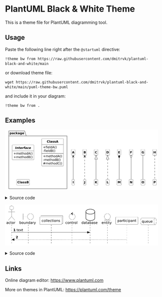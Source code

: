 # PlantUML Black & White Theme

This is a theme file for PlantUML diagramming tool.

## Usage

Paste the following line right after the `@startuml` directive:

```plantuml
!theme bw from https://raw.githubusercontent.com/dmitrvk/plantuml-black-and-white/main
```

or download theme file:

```
wget https://raw.githubusercontent.com/dmitrvk/plantuml-black-and-white/main/puml-theme-bw.puml
```

and include it in your diagram:

```plantuml
!theme bw from .
```

## Examples

![class-diagram](./examples/class-diagram.png)

<details>
<summary>Source code</summary>

```plantuml
@startuml

!theme bw from https://raw.githubusercontent.com/dmitrvk/plantuml-black-and-white/main

package package {
  interface Interface {
    +methodA()
    +methodB()
  }

  class ClassA {
    +fieldA()
    -fieldB()
    --
    +methodA()
    -methodB()
    #methodC()
  }

  class ClassB {
  }
}

A <-- I
B <.. J
C <|-- K
D <|.. L
E *-- M
F o-- N
G -- O
H .. P

@enduml
```

</details>

![sequence-diagram](./examples/sequence-diagram.png)

<details>
<summary>Source code</summary>

```plantuml
@startuml

!theme bw from https://raw.githubusercontent.com/dmitrvk/plantuml-black-and-white/main

autonumber

actor actor
boundary boundary
collections collections
control control
database database
entity entity
participant participant
queue queue

actor -> database : text
actor <-- participant

@enduml
```

</details>

## Links

Online diagram editor: https://www.plantuml.com

More on themes in PlantUML: https://plantuml.com/theme
